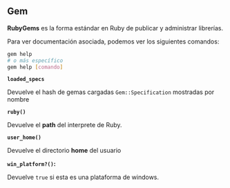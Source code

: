 ## Gem

**RubyGems** es la forma estándar en Ruby de publicar y administrar librerías.


Para ver documentación asociada, podemos ver los siguientes comandos: 

```bash
gem help
# o más específico
gem help [comando]
```




**`loaded_specs`**

Devuelve el hash de gemas cargadas  `Gem::Specification` mostradas por nombre

**`ruby()`**

Devuelve el **path** del interprete de Ruby.


**`user_home()`**

Devuelve el directorio **home** del usuario


**`win_platform?()`:**

Devuelve `true` si esta es una plataforma de windows.

